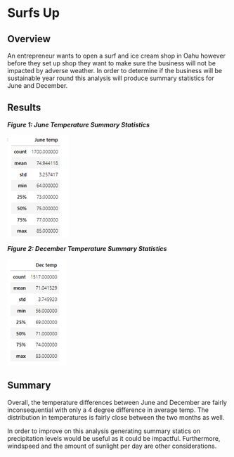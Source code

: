 # Surfs Up

## Overview

An entrepreneur wants to open a surf and ice cream shop in Oahu however before they set up shop they want to make sure the business will not be impacted by adverse weather.  In order to determine if the business will be sustainable year round this analysis will produce summary statistics for June and December.

## Results


***Figure 1: June Temperature Summary Statistics***

![June Temps](/resources/june.png)

***Figure 2: December Temperature Summary Statistics***

![June Temps](/resources/dec.png)

## Summary

Overall, the temperature differences between June and December are fairly inconsequential with only a 4 degree difference in average temp.  The distribution in temperatures is fairly close between the two months as well.

In order to improve on this analysis generating summary statics on precipitation levels would be useful as it could be impactful.  Furthermore, windspeed and the amount of sunlight per day are other considerations.


